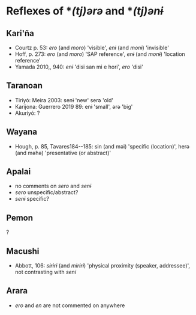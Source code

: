# Reflexes of \**(tj)ərə* and \**(tj)ənɨ*

## Kari'ña

* Courtz p. 53: *ero* (and *moro*) 'visible', *enɨ* (and *monɨ*) 'invisible'
* Hoff, p. 273: *ero* (and *moro*) 'SAP reference', *enɨ* (and *monɨ*) 'location reference'
* Yamada 2010,, 940: *enɨ* 'disi san mi e hori', *ero* 'disi'

## Taranoan

* Tiriyó: Meira 2003: senɨ 'new' serə 'old'
* Karijona: Guerrero 2019 89: enɨ 'small', ərə 'big'
* Akuriyó: ?

## Wayana

* Hough, p. 85, Tavares184--185: sin (and məi) 'specific (location)', herə (and məhə) 'presentative (or abstract)'

## Apalai
* no comments on *sero* and *senɨ*
* *sero* unspecific/abstract?
* *senɨ* specific?

## Pemon

?

## Macushi

* Abbott, 106: *sɨrɨrɨ* (and *mɨrɨrɨ*) 'physical proximity (speaker, addressee)', not contrasting with *seni*

## Arara

* *ero* and *en* are not commented on anywhere